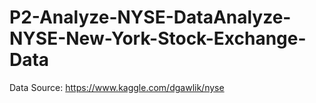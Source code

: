# P2-Analyze-NYSE-DataAnalyze-NYSE-New-York-Stock-Exchange-Data
Data Source: https://www.kaggle.com/dgawlik/nyse
